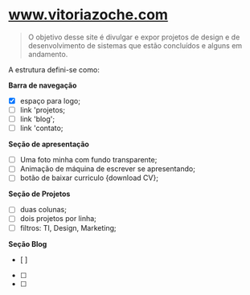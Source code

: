 <h1><a href="www.vitoriazoche.com">www.vitoriazoche.com</a></h1>
<blockquote>O objetivo desse site é divulgar e expor projetos de design e de desenvolvimento de sistemas que estão concluídos e alguns em andamento.</blockquote>

A estrutura defini-se como:
    
**Barra de navegação**
- [x] espaço para logo;
- [ ] link 'projetos;
- [ ] link 'blog';
- [ ] link 'contato;

**Seção de apresentação**
- [ ] Uma foto minha com fundo transparente;
- [ ] Animação de máquina de escrever se apresentando;
- [ ] botão de baixar curriculo {download CV};

**Seção de Projetos**
- [ ] duas colunas;
- [ ] dois projetos por linha;
- [ ] filtros: TI, Design, Marketing;

**Seção Blog**
- [ ]
- [ ]
- [ ]
